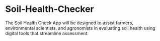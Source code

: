 # Soil-Health-Checker
The Soil Health Check App will be designed to assist farmers, environmental scientists, and agronomists in evaluating soil health using digital tools that streamline assessment.
